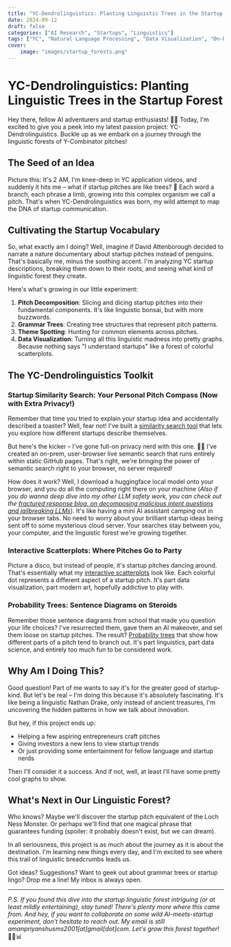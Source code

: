 ```yaml
---
title: "YC-Dendrolinguistics: Planting Linguistic Trees in the Startup Forest"
date: 2024-09-12
draft: false
categories: ["AI Research", "Startups", "Linguistics"]
tags: ["YC", "Natural Language Processing", "Data Visualization", "On-Prem", "Search", "Bio-Inspired Computing"]
cover:
    image: "images/startup_forests.png"
---
```


# YC-Dendrolinguistics: Planting Linguistic Trees in the Startup Forest

Hey there, fellow AI adventurers and startup enthusiasts! 🌳🚀 Today, I'm excited to give you a peek into my latest passion project: YC-Dendrolinguistics. Buckle up as we embark on a journey through the linguistic forests of Y-Combinator pitches!

## The Seed of an Idea

Picture this: It's 2 AM, I'm knee-deep in YC application videos, and suddenly it hits me – what if startup pitches are like trees? 🤔 Each word a branch, each phrase a limb, growing into this complex organism we call a pitch. That's when YC-Dendrolinguistics was born, my wild attempt to map the DNA of startup communication.

## Cultivating the Startup Vocabulary

So, what exactly am I doing? Well, imagine if David Attenborough decided to narrate a nature documentary about startup pitches instead of penguins. That's basically me, minus the soothing accent. I'm analyzing YC startup descriptions, breaking them down to their roots, and seeing what kind of linguistic forest they create.

Here's what's growing in our little experiment:

1. **Pitch Decomposition**: Slicing and dicing startup pitches into their fundamental components. It's like linguistic bonsai, but with more buzzwords.
2. **Grammar Trees**: Creating tree structures that represent pitch patterns.
3. **Theme Spotting**: Hunting for common elements across pitches. 
4. **Data Visualization**: Turning all this linguistic madness into pretty graphs. Because nothing says "I understand startups" like a forest of colorful scatterplots.

## The YC-Dendrolinguistics Toolkit

### Startup Similarity Search: Your Personal Pitch Compass (Now with Extra Privacy!)

Remember that time you tried to explain your startup idea and accidentally described a toaster? Well, fear not! I've built a [similarity search tool](https://amanpriyanshu.github.io/YC-Dendrolinguistics) that lets you explore how different startups describe themselves.

But here's the kicker – I've gone full-on privacy nerd with this one. 🕵️‍♂️ I've created an on-prem, user-browser live semantic search that runs entirely within static GitHub pages. That's right, we're bringing the power of semantic search right to your browser, no server required!

How does it work? Well, I download a huggingface local model onto your browser, and you do all the computing right there on your machine (_Also if you do wanna deep dive into my other LLM safety work, you can check out the [fractured response blog, on decomposing malicious intent questions and jailbreaking LLMs](https://amanpriyanshu.github.io/blogs/posts/2024/fractured-sorry-bench/)_). It's like having a mini AI assistant camping out in your browser tabs. No need to worry about your brilliant startup ideas being sent off to some mysterious cloud server. Your searches stay between you, your computer, and the linguistic forest we're growing together.

### Interactive Scatterplots: Where Pitches Go to Party

Picture a disco, but instead of people, it's startup pitches dancing around. That's essentially what my [interactive scatterplots](https://amanpriyanshu.github.io/YC-Dendrolinguistics/graphs.html) look like. Each colorful dot represents a different aspect of a startup pitch. It's part data visualization, part modern art, hopefully addictive to play with.

### Probability Trees: Sentence Diagrams on Steroids

Remember those sentence diagrams from school that made you question your life choices? I've resurrected them, gave them an AI makeover, and set them loose on startup pitches. The result? [Probability trees](https://amanpriyanshu.github.io/YC-Dendrolinguistics/proba_pages.html) that show how different parts of a pitch tend to branch out. It's part linguistics, part data science, and entirely too much fun to be considered work.

## Why Am I Doing This?

Good question! Part of me wants to say it's for the greater good of startup-kind. But let's be real – I'm doing this because it's absolutely fascinating. It's like being a linguistic Nathan Drake, only instead of ancient treasures, I'm uncovering the hidden patterns in how we talk about innovation.

But hey, if this project ends up:
- Helping a few aspiring entrepreneurs craft pitches
- Giving investors a new lens to view startup trends
- Or just providing some entertainment for fellow language and startup nerds

Then I'll consider it a success. And if not, well, at least I'll have some pretty cool graphs to show.

## What's Next in Our Linguistic Forest?

Who knows? Maybe we'll discover the startup pitch equivalent of the Loch Ness Monster. Or perhaps we'll find that one magical phrase that guarantees funding (spoiler: it probably doesn't exist, but we can dream).

In all seriousness, this project is as much about the journey as it is about the destination. I'm learning new things every day, and I'm excited to see where this trail of linguistic breadcrumbs leads us.

Got ideas? Suggestions? Want to geek out about grammar trees or startup lingo? Drop me a line! My inbox is always open.

---

*P.S. If you found this dive into the startup linguistic forest intriguing (or at least mildly entertaining), stay tuned! There's plenty more where this came from. And hey, if you want to collaborate on some wild AI-meets-startup experiment, don't hesitate to reach out. My email is still amanpriyanshusms2001[at]gmail[dot]com. Let's grow this forest together!* 🌱🤖📊